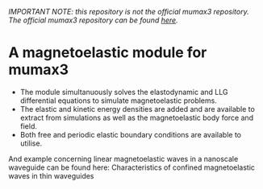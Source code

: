 *IMPORTANT NOTE: this repository is not the official mumax3 repository. The official mumax3 repository can be found [here](https://github.com/mumax/3).*

# A magnetoelastic module for mumax3

- The module simultanuously solves the elastodynamic and LLG differential equations to simulate magnetoelastic problems. 
- The elastic and kinetic energy densities are added and are available to extract from simulations as well as the magnetoelastic body force and field.
- Both free and periodic elastic boundary conditions are available to utilise.

And example concerning linear magnetoelastic waves in a nanoscale waveguide can be found here: Characteristics of confined magnetoelastic waves in thin waveguides




